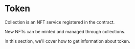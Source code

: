# Token

Collection is an NFT service registered in the contract.

New NFTs can be minted and managed through collections.



In this section, we'll cover how to get information about token.

